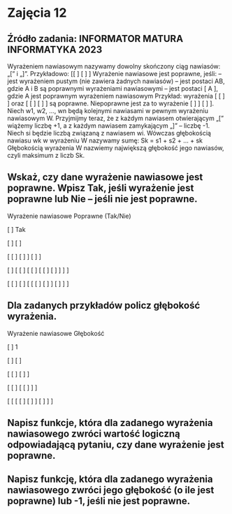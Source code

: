 # Zajęcia 12

## Źródło zadania: INFORMATOR MATURA INFORMATYKA 2023

Wyrażeniem nawiasowym nazywamy dowolny skończony ciąg nawiasów: „[” i „]”.
Przykładowo: [[ ] [ ] ]
Wyrażenie nawiasowe jest poprawne, jeśli:
– jest wyrażeniem pustym (nie zawiera żadnych nawiasów)
– jest postaci AB, gdzie A i B są poprawnymi wyrażeniami nawiasowymi
– jest postaci [ A ], gdzie A jest poprawnym wyrażeniem nawiasowym
Przykład: wyrażenia [ [ ] ] oraz [ [ ] [ ] ] są poprawne. Niepoprawne jest za to wyrażenie
[ ] ] [ ] ].
Niech w1, w2, …, wn będą kolejnymi nawiasami w pewnym wyrażeniu nawiasowym W.
Przyjmijmy teraz, że z każdym nawiasem otwierającym „[” wiążemy liczbę +1, a z każdym
nawiasem zamykającym „]” – liczbę -1. Niech si będzie liczbą związaną z nawiasem wi.
Wówczas głębokością nawiasu wk w wyrażeniu W nazywamy sumę:
Sk = s1 + s2 + … + sk
Głębokością wyrażenia W nazwiemy największą głębokość jego nawiasów, czyli maksimum
z liczb Sk.

## Wskaż, czy dane wyrażenie nawiasowe jest poprawne. Wpisz Tak, jeśli wyrażenie jest poprawne lub Nie – jeśli nie jest poprawne.

Wyrażenie nawiasowe Poprawne (Tak/Nie)

[ ]                           Tak

[ ] [ ]

[ [ ] [ ] ] [ ] ]

[ ] [ [ ] [ [ ] [ [ ] [ ] ] ] ]

[ [ ] [ ] [ [ [ ] [ ] ] [ ] ] ]


## Dla zadanych przykładów policz głębokość wyrażenia.
Wyrażenie nawiasowe Głębokość

[ ]                     1

[ ] [ ]

[ [ ] [ ] ]

[ [ ] [ [ ] ] ]

[ [ [ [ ] [ ] ] [ ] ] ]



## Napisz funkcje, która dla zadanego wyrażenia nawiasowego zwróci wartość logiczną odpowiadającą pytaniu, czy dane wyrażenie jest poprawne.
## Napisz funkcję, która dla zadanego wyrażenia nawiasowego zwróci jego głębokość (o ile jest poprawne) lub -1, jeśli nie jest poprawne.
